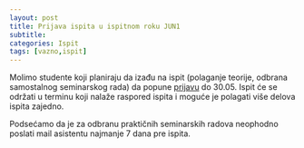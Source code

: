 ```yaml
---
layout: post
title: Prijava ispita u ispitnom roku JUN1
subtitle: 
categories: Ispit 
tags: [vazno,ispit]
---
```


Molimo studente koji planiraju da izađu na ispit (polaganje teorije, odbrana samostalnog seminarskog rada) da popune [prijavu](https://forms.gle/if7K677GqYBJeEVZ7) do 30.05. Ispit će se održati u terminu koji nalaže raspored ispita i moguće je polagati više delova ispita zajedno.

Podsećamo da je za odbranu praktičnih seminarskih radova neophodno poslati mail asistentu najmanje 7 dana pre ispita.
